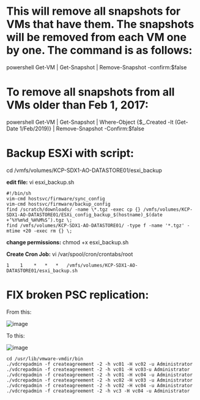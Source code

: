 # This will remove all snapshots for VMs that have them. The snapshots will be removed from each VM one by one. The command is as follows:
powershell
Get-VM | Get-Snapshot | Remove-Snapshot -confirm:$false

# To remove all snapshots from all VMs older than Feb 1, 2017:
powershell
Get-VM | Get-Snapshot | Where-Object {$_.Created -lt (Get-Date 1/Feb/2019)} | Remove-Snapshot -Confirm:$false

# Backup ESXi with script:

cd /vmfs/volumes/KCP-SDX1-AO-DATASTORE01/esxi_backup

**edit file:**  vi esxi_backup.sh

```
#!/bin/sh
vim-cmd hostsvc/firmware/sync_config
vim-cmd hostsvc/firmware/backup_config
find /scratch/downloads/ -name \*.tgz -exec cp {} /vmfs/volumes/KCP-SDX1-AO-DATASTORE01/ESXi_config_backup_$(hostname)_$(date +’%Y%m%d_%H%M%S’).tgz \;
find /vmfs/volumes/KCP-SDX1-AO-DATASTORE01/ -type f -name '*.tgz' -mtime +20 -exec rm {} \;
```

**change permissions:**  chmod +x esxi_backup.sh

**Create Cron Job:** vi /var/spool/cron/crontabs/root

```
1    1    *   *   *   /vmfs/volumes/KCP-SDX1-AO-DATASTORE01/esxi_backup.sh
```
# FIX broken PSC replication:
From this:

![image](https://user-images.githubusercontent.com/44606412/187521314-a5fa45d1-2380-4738-a000-e36ffd725e33.png)


To this:

![image](https://user-images.githubusercontent.com/44606412/187520586-7a4c0056-194d-46f8-bf56-ce341086578e.png)

```
cd /usr/lib/vmware-vmdir/bin
./vdcrepadmin -f createagreement -2 -h vc01 -H vc02 -u Administrator
./vdcrepadmin -f createagreement -2 -h vc01 -H vc03-u Administrator
./vdcrepadmin -f createagreement -2 -h vc01 -H vc04 -u Administrator
./vdcrepadmin -f createagreement -2 -h vc02 -H vc03 -u Administrator
./vdcrepadmin -f createagreement -2 -h vc02 -H vc04 -u Administrator
./vdcrepadmin -f createagreement -2 -h vc3 -H vc04 -u Administrator
```
